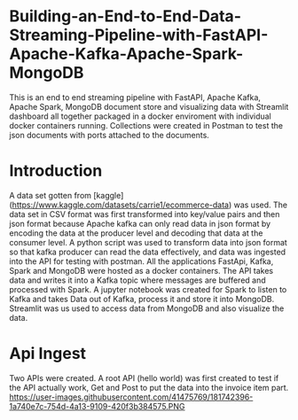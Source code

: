 # Building-an-End-to-End-Data-Streaming-Pipeline-with-FastAPI-Apache-Kafka-Apache-Spark-MongoDB
This is an end to end streaming pipeline with  FastAPI, Apache Kafka, Apache Spark, MongoDB document store and visualizing data with Streamlit dashboard all together packaged in a docker enviroment with individual docker containers running. Collections were created in Postman to test the json documents with ports attached to the documents.

# Introduction
A data set gotten from [kaggle] (https://www.kaggle.com/datasets/carrie1/ecommerce-data) was used. The data set in CSV format was first transformed into key/value pairs and then json format because Apache kafka can only read data in json format by encoding the data at the producer level and decoding that data at the consumer level. A python script was used to transform data into json format so that kafka producer can read the data effectively, and data was ingested into the API for testing with postman. All the applications FastApi, Kafka, Spark and MongoDB were hosted as a docker containers. The API takes data and writes it into a Kafka topic where messages are buffered and processed with Spark. A jupyter notebook was created for Spark to listen to Kafka and takes Data out of Kafka, process it and store it into MongoDB. Streamlit was us used to access data from MongoDB and also visualize the data.

# Api Ingest
Two APIs were created. A root API (hello world) was first created to test if the API actually work,  Get and Post to put the data into the invoice item part.
https://user-images.githubusercontent.com/41475769/181742396-1a740e7c-754d-4a13-9109-420f3b384575.PNG
